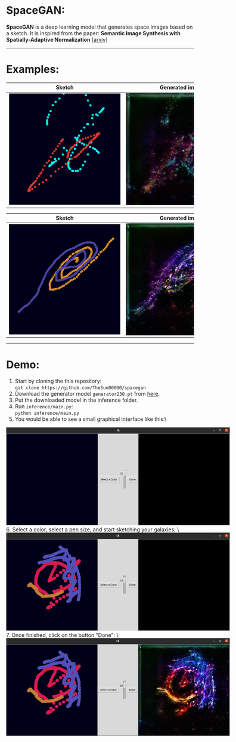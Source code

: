 # SpaceGAN:


**SpaceGAN** is a deep learning model that generates space images based on a sketch. It is inspired from the paper: **Semantic Image Synthesis with Spatially-Adaptive Normalization**  [\[arxiv\]](https://arxiv.org/abs/1903.07291)

---

# Examples:


| Sketch | Generated image |
|--|--|
|<img src="images/test1_input.png" style="display: inline-block; margin: 0 auto; max-width: 300px"> |<img src="images/test1_output.png" style="display: inline-block; margin: 0 auto; max-width: 300px">|

| Sketch | Generated image |
|--|--|
|<img src="images/test2_input.png" style="display: inline-block; margin: 0 auto; max-width: 300px"> |<img src="images/test2_output.png" style="display: inline-block; margin: 0 auto; max-width: 300px">|


---

# Demo:

 1. Start by cloning the this repository: \
 `git clone https://github.com/TheSun00000/spacegan`
 2. Download the generator model `generator230.pt` from [here](https://drive.google.com/drive/folders/1F7ckeHJWnMe0hEaY2U2w1aTtCWHg9r5N?usp=sharing).
 3. Put the downloaded model in the inference folder.
 4. Run `inference/main.py`: \
 `python inference/main.py`
 5. You would be able to see a small graphical interface like this:\
<img src="images/gui.png" style="display: inline-block; margin: 0 auto; max-width: 600px">
 6. Select a color, select a pen size, and start sketching your galaxies: \
 <img src="images/input_empty.png" style="display: inline-block; margin: 0 auto; max-width: 600px">
 7. Once finished, click on the button "Done": \
 <img src="images/input_output.png" style="display: inline-block; margin: 0 auto; max-width: 600px">

